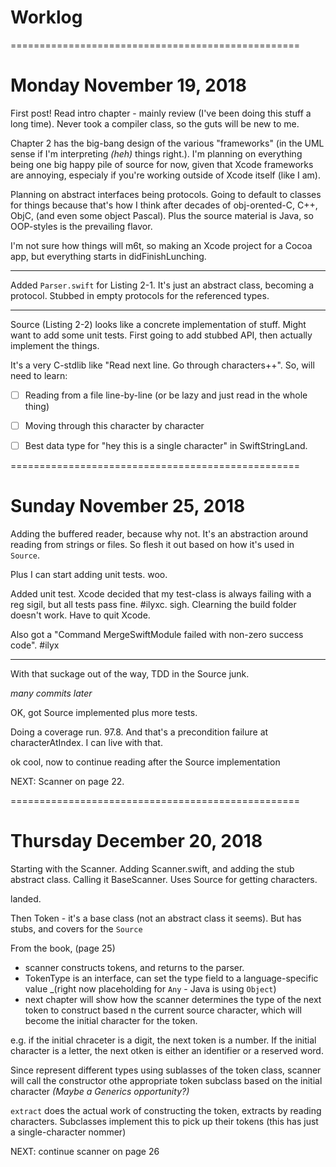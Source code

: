 # Worklog

==================================================
# Monday November 19, 2018

First post!  Read intro chapter - mainly review (I've been doing this
stuff a long time).  Never took a compiler class, so the guts will
be new to me.

Chapter 2 has the big-bang design of the various "frameworks" (in the
UML sense if I'm interpreting _(heh)_ things right.).  I'm planning on
everything being one big happy pile of source for now, given that
Xcode frameworks are annoying, especialy if you're working outside
of Xcode itself (like I am).

Planning on abstract interfaces being protocols.  Going to default
to classes for things because that's how I think after decades of
obj-orented-C, C++, ObjC, (and even some object Pascal).  Plus the source
material is Java, so OOP-styles is the prevailing flavor.

I'm not sure how things will m6t, so making an Xcode project for a Cocoa
app, but everything starts in didFinishLunching.

----------

Added `Parser.swift` for Listing 2-1.  It's just an abstract class, becoming
a protocol. Stubbed in empty protocols for the referenced types.

----------

Source (Listing 2-2) looks like a concrete implementation of stuff.  Might
want to add some unit tests.  First going to add stubbed API, then actually
implement the things.

It's a very C-stdlib like "Read next line.  Go through characters++".
So, will need to learn:
- [ ] Reading from a file line-by-line (or be lazy and just read in the whole thing)
- [ ] Moving through this character by character
- [ ] Best data type for "hey this is a single character" in SwiftStringLand.


==================================================
# Sunday November 25, 2018

Adding the buffered reader, because why not.  It's an abstraction around reading
from strings or files.  So flesh it out based on how it's used in `Source`.

Plus I can start adding unit tests.  woo.

Added unit test.  Xcode decided that my test-class is always failing with a reg
sigil, but all tests pass fine. #ilyxc.  sigh.  Clearning the build folder doesn't
work.  Have to quit Xcode.

Also got a "Command MergeSwiftModule failed with non-zero success code".  #ilyx

----------

With that suckage out of the way, TDD in the Source junk.

_many commits later_

OK, got Source implemented plus more tests.

Doing a coverage run. 97.8.  And that's a precondition failure at
characterAtIndex. I can live with that.

ok cool, now to continue reading after the Source implementation

NEXT: Scanner on page 22.


==================================================
# Thursday December 20, 2018

Starting with the Scanner.  Adding Scanner.swift, and adding the stub abstract
class.  Calling it BaseScanner.  Uses Source for getting characters.

landed.

Then Token - it's a base class (not an abstract class it seems).  But has
stubs, and covers for the `Source`

From the book, (page 25)
* scanner constructs tokens, and returns to the parser.
* TokenType is an interface, can set the type field to a language-specific
  value _(right now placeholding for `Any` - Java is using `Object`)
* next chapter will show how the scanner determines the type of the next token
  to construct based n the current source character, which will become the initial
  character for the token.

e.g. if the initial chraceter is a digit, the next token is a number.  If
the initial character is a letter, the next otken is either an identifier or a reserved
word.

Since represent different types using sublasses of the token class, scanner will
call the constructor othe appropriate token subclass based on the initial character
_(Maybe a Generics opportunity?)_

`extract` does the actual work of constructing the token, extracts
by reading characters. Subclasses implement this to pick up their tokens
(this has just a single-character nommer)

NEXT: continue scanner on page 26
